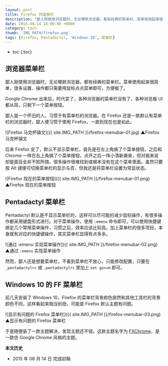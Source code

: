 ```yaml
---
layout: post
title: Firefox 的菜单栏
description: "鄙人刚使用浏览器时，无论哪款浏览器，都有经典的菜单栏。菜单使用起来很简单，很多设置、操作都只需要用鼠标点点菜单即可，方便极了。"
date: 2015-08-14 18:00:00 +0800
category: tech
thumb: 'IMG_PATH/firefox.png'
tags: [Firefox, Pentadactyl, 'Windows 10', 菜单栏]
---
```


* toc
{:toc}

## 浏览器菜单栏

鄙人刚使用浏览器时，无论哪款浏览器，都有经典的菜单栏。菜单使用起来很简单，很多设置、操作都只需要用鼠标点点菜单即可，方便极了。

Google Chrome 出来后，时代变了，各种浏览器的菜单栏没有了，各种浏览器 UI 都从简，只剩下一个菜单按钮。

鄙人是一个怀旧的人，习惯于有菜单栏的浏览器。在 Firefox 还是一款默认有菜单栏的浏览器时，鄙人便习惯于使用 Firefox，一直到现在也是如此。

![Firefox 马克杯镇文]({{ site.IMG_PATH }}/firefox-menubar-01.jpg)
▲Firefox 马克杯镇文

后来 Firefox 变了，默认不显示菜单栏，首先是在左上角搞了个菜单按钮，之后和 Chrome 一样在右上角搞了个菜单按钮，点开之后一阵小清新袭来，但对我来说却是面目全非不知所措，很多操作很难找到或根本没有在这个菜单里面。虽然只要按 Alt 键便可切换菜单栏的显示与否，但我还是将菜单栏设置为常显状态。

![Firefox 现在的菜单按钮]({{ site.IMG_PATH }}/firefox-menubar-01.png)
▲Firefox 现在的菜单按钮

## Pentadactyl 菜单栏

Pentadactyl 默认是不显示菜单栏的，这样可以尽可能的减少鼠标操作，有很多操作都采用键盘形式进行。对于菜单操作，使用 `:emenu` 命令即可，可以使用快捷键绑定几个常用菜单操作，习惯之后，效率应该比较高。加上菜单栏的很多项目，本身就有对应的快捷键操作，其实菜单栏显得有点多余。

![通过 :emenu 实现菜单操作]({{ site.IMG_PATH }}/firefox-menubar-02.png)
▲通过 `:emenu` 实现菜单操作

然而，鄙人还是想要菜单栏，不看到菜单栏不放心，只能修改配置，只要在 `_pentadactylrc` 或 `.pentadactylrc` 里加上 `set go+=m` 即可。

## Windows 10 的 FF 菜单栏

前几天安装了 Windows 10，Firefox 的菜单栏背景颜色居然和其他工具栏的背景颜色不同，这样看起来相当别扭，可能是 Firefox 默认主题有问题。

![显示有问题的 Firefox 菜单栏]({{ site.IMG_PATH }}/firefox-menubar-03.png)
▲显示有问题的 Firefox 菜单栏

于是随便装了一款主题解决，发现主题还不错。这款主题名字为 [FXChrome](https://addons.mozilla.org/zh-CN/firefox/addon/fxchrome)，是一款仿 Google Chrome 风格的主题。

**本文历史**

* 2015 年 08 月 14 日 完成初稿
